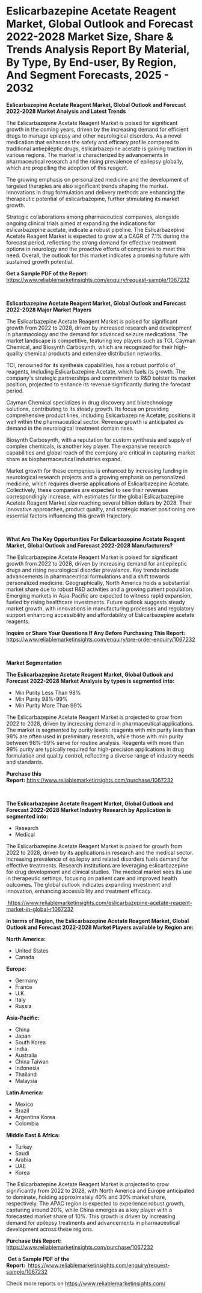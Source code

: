 <p><h1>Eslicarbazepine Acetate Reagent Market, Global Outlook and Forecast 2022-2028 Market Size, Share & Trends Analysis Report By Material, By Type, By End-user, By Region, And Segment Forecasts, 2025 - 2032</h1></p><p><strong>Eslicarbazepine Acetate Reagent Market, Global Outlook and Forecast 2022-2028 Market Analysis and Latest Trends</strong></p>
<p><p>The Eslicarbazepine Acetate Reagent Market is poised for significant growth in the coming years, driven by the increasing demand for efficient drugs to manage epilepsy and other neurological disorders. As a novel medication that enhances the safety and efficacy profile compared to traditional antiepileptic drugs, eslicarbazepine acetate is gaining traction in various regions. The market is characterized by advancements in pharmaceutical research and the rising prevalence of epilepsy globally, which are propelling the adoption of this reagent.</p><p>The growing emphasis on personalized medicine and the development of targeted therapies are also significant trends shaping the market. Innovations in drug formulation and delivery methods are enhancing the therapeutic potential of eslicarbazepine, further stimulating its market growth. </p><p>Strategic collaborations among pharmaceutical companies, alongside ongoing clinical trials aimed at expanding the indications for eslicarbazepine acetate, indicate a robust pipeline. The Eslicarbazepine Acetate Reagent Market is expected to grow at a CAGR of 7.1% during the forecast period, reflecting the strong demand for effective treatment options in neurology and the proactive efforts of companies to meet this need. Overall, the outlook for this market indicates a promising future with sustained growth potential.</p></p>
<p><strong>Get a Sample PDF of the Report:&nbsp;</strong> <a href="https://www.reliablemarketinsights.com/enquiry/request-sample/1067232?utm_campaign=3526&utm_medium=2&utm_source=Github&utm_content=ia&utm_term=21032025&utm_id=eslicarbazepine-acetate-reagent-market-global-outlook-and-forecast-2022-2028">https://www.reliablemarketinsights.com/enquiry/request-sample/1067232</a></p>
<p>&nbsp;</p>
<p><strong>Eslicarbazepine Acetate Reagent Market, Global Outlook and Forecast 2022-2028 Major Market Players</strong></p>
<p><p>The Eslicarbazepine Acetate Reagent Market is poised for significant growth from 2022 to 2028, driven by increased research and development in pharmacology and the demand for advanced seizure medications. The market landscape is competitive, featuring key players such as TCI, Cayman Chemical, and Biosynth Carbosynth, which are recognized for their high-quality chemical products and extensive distribution networks.</p><p>TCI, renowned for its synthesis capabilities, has a robust portfolio of reagents, including Eslicarbazepine Acetate, which fuels its growth. The company's strategic partnerships and commitment to R&D bolster its market position, projected to enhance its revenue significantly during the forecast period.</p><p>Cayman Chemical specializes in drug discovery and biotechnology solutions, contributing to its steady growth. Its focus on providing comprehensive product lines, including Eslicarbazepine Acetate, positions it well within the pharmaceutical sector. Revenue growth is anticipated as demand in the neurological treatment domain rises.</p><p>Biosynth Carbosynth, with a reputation for custom synthesis and supply of complex chemicals, is another key player. The expansive research capabilities and global reach of the company are critical in capturing market share as biopharmaceutical industries expand.</p><p>Market growth for these companies is enhanced by increasing funding in neurological research projects and a growing emphasis on personalized medicine, which requires diverse applications of Eslicarbazepine Acetate. Collectively, these companies are expected to see their revenues correspondingly increase, with estimates for the global Eslicarbazepine Acetate Reagent Market size reaching several billion dollars by 2028. Their innovative approaches, product quality, and strategic market positioning are essential factors influencing this growth trajectory.</p></p>
<p>&nbsp;</p>
<p><strong>What Are The Key Opportunities For Eslicarbazepine Acetate Reagent Market, Global Outlook and Forecast 2022-2028 Manufacturers?</strong></p>
<p><p>The Eslicarbazepine Acetate Reagent Market is poised for significant growth from 2022 to 2028, driven by increasing demand for antiepileptic drugs and rising neurological disorder prevalence. Key trends include advancements in pharmaceutical formulations and a shift towards personalized medicine. Geographically, North America holds a substantial market share due to robust R&D activities and a growing patient population. Emerging markets in Asia-Pacific are expected to witness rapid expansion, fueled by rising healthcare investments. Future outlook suggests steady market growth, with innovations in manufacturing processes and regulatory support enhancing accessibility and affordability of Eslicarbazepine acetate reagents.</p></p>
<p><strong>Inquire or Share Your Questions If Any Before Purchasing This Report:</strong> <a href="https://www.reliablemarketinsights.com/enquiry/pre-order-enquiry/1067232?utm_campaign=3526&utm_medium=2&utm_source=Github&utm_content=ia&utm_term=21032025&utm_id=eslicarbazepine-acetate-reagent-market-global-outlook-and-forecast-2022-2028">https://www.reliablemarketinsights.com/enquiry/pre-order-enquiry/1067232</a></p>
<p>&nbsp;</p>
<p><strong>Market Segmentation</strong></p>
<p><strong>The Eslicarbazepine Acetate Reagent Market, Global Outlook and Forecast 2022-2028 Market Analysis by types is segmented into:</strong></p>
<p><ul><li>Min Purity Less Than 98%</li><li>Min Purity 98%-99%</li><li>Min Purity More Than 99%</li></ul></p>
<p><p>The Eslicarbazepine Acetate Reagent Market is projected to grow from 2022 to 2028, driven by increasing demand in pharmaceutical applications. The market is segmented by purity levels: reagents with min purity less than 98% are often used in preliminary research, while those with min purity between 98%-99% serve for routine analysis. Reagents with more than 99% purity are typically required for high-precision applications in drug formulation and quality control, reflecting a diverse range of industry needs and standards.</p></p>
<p><strong>Purchase this Report:&nbsp;</strong><a href="https://www.reliablemarketinsights.com/purchase/1067232?utm_campaign=3526&utm_medium=2&utm_source=Github&utm_content=ia&utm_term=21032025&utm_id=eslicarbazepine-acetate-reagent-market-global-outlook-and-forecast-2022-2028">https://www.reliablemarketinsights.com/purchase/1067232</a></p>
<p>&nbsp;</p>
<p><strong>The Eslicarbazepine Acetate Reagent Market, Global Outlook and Forecast 2022-2028 Market Industry Research by Application is segmented into:</strong></p>
<p><ul><li>Research</li><li>Medical</li></ul></p>
<p><p>The Eslicarbazepine Acetate Reagent Market is poised for growth from 2022 to 2028, driven by its applications in research and the medical sector. Increasing prevalence of epilepsy and related disorders fuels demand for effective treatments. Research institutions are leveraging eslicarbazepine for drug development and clinical studies. The medical market sees its use in therapeutic settings, focusing on patient care and improved health outcomes. The global outlook indicates expanding investment and innovation, enhancing accessibility and treatment efficacy.</p></p>
<p><a href="https://www.reliablemarketinsights.com/eslicarbazepine-acetate-reagent-market-in-global-r1067232?utm_campaign=3526&utm_medium=2&utm_source=Github&utm_content=ia&utm_term=21032025&utm_id=eslicarbazepine-acetate-reagent-market-global-outlook-and-forecast-2022-2028">&nbsp;https://www.reliablemarketinsights.com/eslicarbazepine-acetate-reagent-market-in-global-r1067232</a></p>
<p><strong>In terms of Region, the Eslicarbazepine Acetate Reagent Market, Global Outlook and Forecast 2022-2028 Market Players available by Region are:</strong></p>
<p>
    <p> <strong> North America: </strong>
        <ul>
            <li>United States</li>
            <li>Canada</li>
        </ul>
        </p> 
    <p> <strong> Europe: </strong>
        <ul>
            <li>Germany</li>
            <li>France</li>
            <li>U.K.</li>
            <li>Italy</li>
            <li>Russia</li>
        </ul>
        </p> 
    <p> <strong> Asia-Pacific: </strong>
        <ul>
            <li>China</li>
            <li>Japan</li>
            <li>South Korea</li>
            <li>India</li>
            <li>Australia</li>
            <li>China Taiwan</li>
            <li>Indonesia</li>
            <li>Thailand</li>
            <li>Malaysia</li>
        </ul>
        </p> 
    <p> <strong> Latin America: </strong>
        <ul>
            <li>Mexico</li>
            <li>Brazil</li>
            <li>Argentina Korea</li>
            <li>Colombia</li>
        </ul>
        </p> 
    <p> <strong> Middle East & Africa: </strong>
        <ul>
            <li>Turkey</li>
            <li>Saudi</li>
            <li>Arabia</li>
            <li>UAE</li>
            <li>Korea</li>
        </ul>
    </p>
    </p>
<p><p>The Eslicarbazepine Acetate Reagent Market is projected to grow significantly from 2022 to 2028, with North America and Europe anticipated to dominate, holding approximately 40% and 30% market share, respectively. The APAC region is expected to experience robust growth, capturing around 20%, while China emerges as a key player with a forecasted market share of 10%. This growth is driven by increasing demand for epilepsy treatments and advancements in pharmaceutical development across these regions.</p></p>
<p><strong>Purchase this Report: </strong><a href="https://www.reliablemarketinsights.com/purchase/1067232?utm_campaign=3526&utm_medium=2&utm_source=Github&utm_content=ia&utm_term=21032025&utm_id=eslicarbazepine-acetate-reagent-market-global-outlook-and-forecast-2022-2028">https://www.reliablemarketinsights.com/purchase/1067232</a></p>
<p>&nbsp;<strong>Get a Sample PDF of the Report:&nbsp;&nbsp;</strong><a href="https://www.reliablemarketinsights.com/enquiry/request-sample/1067232?utm_campaign=3526&utm_medium=2&utm_source=Github&utm_content=ia&utm_term=21032025&utm_id=eslicarbazepine-acetate-reagent-market-global-outlook-and-forecast-2022-2028">https://www.reliablemarketinsights.com/enquiry/request-sample/1067232</a></p>
<p><strong></strong></p>
<p>Check more reports on <a href="https://www.reliablemarketinsights.com/?utm_campaign=3526&utm_medium=2&utm_source=Github&utm_content=ia&utm_term=21032025&utm_id=eslicarbazepine-acetate-reagent-market-global-outlook-and-forecast-2022-2028">https://www.reliablemarketinsights.com/</a></p>